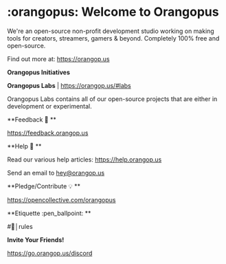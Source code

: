 # :orangopus: Welcome to Orangopus

We're an open-source non-profit development studio working on making tools for creators, streamers, gamers & beyond. Completely 100% free and open-source.

Find out more at: https://orangop.us

**__Orangopus Initiatives__**

**Orangopus Labs** | https://orangop.us/#labs 

Orangopus Labs contains all of our open-source projects that are either in development or experimental. 

**Feedback :loudspeaker:  **

https://feedback.orangop.us

**Help :wave: **

Read our various help articles: https://help.orangop.us

Send an email to hey@orangop.us

**Pledge/Contribute :bulb: **

https://opencollective.com/orangopus

**Etiquette :pen_ballpoint: **

#📰│rules 

**Invite Your Friends!**

https://go.orangop.us/discord
